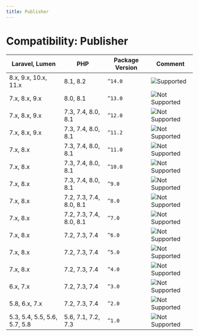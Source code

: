 ```yaml
---
title: Publisher
---
```


# Compatibility: Publisher

| Laravel, Lumen               | PHP                     | Package Version | Comment                               |
|------------------------------|-------------------------|-----------------|---------------------------------------|
| 8.x, 9.x, 10.x, 11.x         | 8.1, 8.2                | `^14.0`         | ![Supported][badge_supported]         |
| 7.x, 8.x, 9.x                | 8.0, 8.1                | `^13.0`         | ![Not Supported][badge_not_supported] |
| 7.x, 8.x, 9.x                | 7.3, 7.4, 8.0, 8.1      | `^12.0`         | ![Not Supported][badge_not_supported] |
| 7.x, 8.x, 9.x                | 7.3, 7.4, 8.0, 8.1      | `^11.2`         | ![Not Supported][badge_not_supported] |
| 7.x, 8.x                     | 7.3, 7.4, 8.0, 8.1      | `^11.0`         | ![Not Supported][badge_not_supported] |
| 7.x, 8.x                     | 7.3, 7.4, 8.0, 8.1      | `^10.0`         | ![Not Supported][badge_not_supported] |
| 7.x, 8.x                     | 7.3, 7.4, 8.0, 8.1      | `^9.0`          | ![Not Supported][badge_not_supported] |
| 7.x, 8.x                     | 7.2, 7.3, 7.4, 8.0, 8.1 | `^8.0`          | ![Not Supported][badge_not_supported] |
| 7.x, 8.x                     | 7.2, 7.3, 7.4, 8.0, 8.1 | `^7.0`          | ![Not Supported][badge_not_supported] |
| 7.x, 8.x                     | 7.2, 7.3, 7.4           | `^6.0`          | ![Not Supported][badge_not_supported] |
| 7.x, 8.x                     | 7.2, 7.3, 7.4           | `^5.0`          | ![Not Supported][badge_not_supported] |
| 7.x, 8.x                     | 7.2, 7.3, 7.4           | `^4.0`          | ![Not Supported][badge_not_supported] |
| 6.x, 7.x                     | 7.2, 7.3, 7.4           | `^3.0`          | ![Not Supported][badge_not_supported] |
| 5.8, 6.x, 7.x                | 7.2, 7.3, 7.4           | `^2.0`          | ![Not Supported][badge_not_supported] |
| 5.3, 5.4, 5.5, 5.6, 5.7, 5.8 | 5.6, 7.1, 7.2, 7.3      | `^1.0`          | ![Not Supported][badge_not_supported] |

[badge_not_supported]:          https://img.shields.io/badge/not%20supported-lightgrey?style=flat-square

[badge_supported]:              https://img.shields.io/badge/supported-green?style=flat-square
